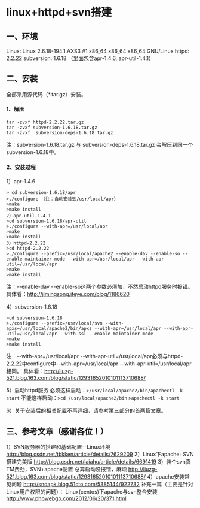 # linux+httpd+svn搭建

## 一、环境
Linux: Linux 2.6.18-194.1.AXS3 #1 x86_64 x86_64 x86_64 GNU/Linux
httpd: 2.2.22
subversion: 1.6.18 （里面包含apr-1.4.6, apr-util-1.4.1）

## 二、安装
   全部采用源代码（*.tar.gz）安装。
#### 1、解压

	tar -zvxf httpd-2.2.22.tar.gz
	tar -zvxf subversion-1.6.18.tar.gz
	tar -zvxf  subversion-deps-1.6.18.tar.gz
注：subversion-1.6.18.tar.gz 与 subversion-deps-1.6.18.tar.gz 会解压到同一个subversion-1.6.18中。

#### 2、安装过程
1）apr-1.4.6

	> cd subversion-1.6.18/apr
	>./configure （注：自动安装到/usr/local/apr）
	>make
	>make install
	2）apr-util-1.4.1
	>cd subversion-1.6.18/apr-util
	>./configure --with-apr=/usr/local/apr
	>make
	>make install
	3）httpd-2.2.22
	>cd httpd-2.2.22
	>./configure --prefix=/usr/local/apache2 --enable-dav --enable-so --enable-maintainer-mode --with-apr=/usr/local/apr --with-apr-util=/usr/local/apr
	>make
	>make install
注：--enable-dav --enable-so这两个参数必须加，不然启动httpd服务时报错。
具体看：http://jimingsong.iteye.com/blog/1186620

4）subversion-1.6.18

	>cd subversion-1.6.18
	>./configure --prefix=/usr/local/svn --with-apxs=/usr/local/apache2/bin/apxs --with-apr=/usr/local/apr --with-apr-util=/usr/local/apr --with-ssl --enable-maintainer-mode
	>make
	>make install

注：--with-apr=/usr/local/apr --with-apr-util=/usr/local/apr必须与httpd-2.2.22中configure中--with-apr=/usr/local/apr --with-apr-util=/usr/local/apr相同。
具体看：http://liuzg-521.blog.163.com/blog/static/12931652010101113710688/

5）启动httpd服务
必须这样启动：`>/usr/local/apache2/bin/apachectl -k start`
不能这样启动：`>cd /usr/local/apache2/bin`
    		  `>apachectl -k start`

6）关于安装后的相关配置不再详细，请参考第三部分的首两篇文章。

## 三、参考文章（感谢各位！）

1）SVN服务器的搭建和基础配置--Linux环境 http://blog.csdn.net/tbkken/article/details/7629209
2）Linux下apache+SVN搭建完美版 http://blog.csdn.net/laiahu/article/details/6691419
3）装个svn真TM费劲，SVN+apache配置 总算启动没报错，麻烦 http://liuzg-521.blog.163.com/blog/static/12931652010101113710688/
4）apache安装常见问题 http://sndapk.blog.51cto.com/5385144/922732
补充一篇（主要是针对Linux用户权限的问题）：
Linux(centos)下apache与svn整合安装 http://www.phpwebgo.com/2012/06/20/371.html